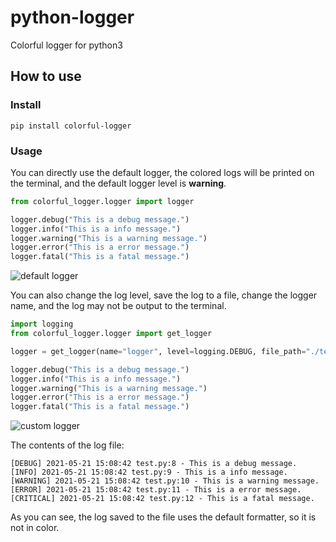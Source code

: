 # python-logger
Colorful logger for python3

## How to use

### Install

```shell
pip install colorful-logger
```

### Usage

You can directly use the default logger, the colored logs will be printed on the terminal, and the default logger level is **warning**.

```python
from colorful_logger.logger import logger

logger.debug("This is a debug message.")
logger.info("This is a info message.")
logger.warning("This is a warning message.")
logger.error("This is a error message.")
logger.fatal("This is a fatal message.")
```

![default logger](https://cdn.jsdelivr.net/gh/thep0y/image-bed/md/1621580826694.png)

You can also change the log level, save the log to a file, change the logger name, and the log may not be output to the terminal.

```python
import logging
from colorful_logger.logger import get_logger

logger = get_logger(name="logger", level=logging.DEBUG, file_path="./test.log")

logger.debug("This is a debug message.")
logger.info("This is a info message.")
logger.warning("This is a warning message.")
logger.error("This is a error message.")
logger.fatal("This is a fatal message.")
```

![custom logger](https://cdn.jsdelivr.net/gh/thep0y/image-bed/md/1621581068178.png)

The contents of the log file:

```
[DEBUG] 2021-05-21 15:08:42 test.py:8 - This is a debug message.
[INFO] 2021-05-21 15:08:42 test.py:9 - This is a info message.
[WARNING] 2021-05-21 15:08:42 test.py:10 - This is a warning message.
[ERROR] 2021-05-21 15:08:42 test.py:11 - This is a error message.
[CRITICAL] 2021-05-21 15:08:42 test.py:12 - This is a fatal message.
```

As you can see, the log saved to the file uses the default formatter, so it is not in color.
